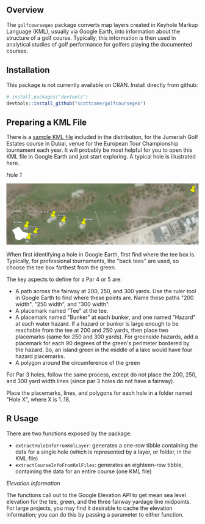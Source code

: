 Overview
--------

The `golfcoursegeo` package converts map layers created in Keyhole Markup Language (KML), usually via Google Earth, into
information about the structure of a golf course.  Typically, this information is then used in analytical studies of golf
performance for golfers playing the documented courses.

Installation
------------

This package is not currently available on CRAN.  Install directly from github:

``` r
# install.packages("devtools")
devtools::install_github("scottcame/golfcoursegeo")
```

Preparing a KML File
--------------------

There is a [sample KML file](sample-kml/Jumeirah%20Golf%20Estates.kml) included in the distribution, for the Jumeriah Golf
Estates course in Dubai, venue for the European
Tour Championship tournament each year. It will probably be most helpful for you to open this KML file in Google Earth and just
start exploring.  A typical hole is illustrated here.

*Hole 1*

![Hole 1 Image](readme-img/Hole1.png)

When first identifying a hole in Google Earth, first find where the tee box is.  Typically, for professional tournaments, the
"back tees" are used, so choose the tee box farthest from the green.

The key aspects to define for a Par 4 or 5 are:

* A path across the fairway at 200, 250, and 300 yards.  Use the ruler tool in Google Earth to find where these points are.
Name these paths "200 width", "250 width", and "300 width".
* A placemark named "Tee" at the tee.
* A placemark named "Bunker" at each bunker, and one named "Hazard" at each water hazard.  If a hazard or bunker is large enough
to be reachable from the tee at 200 and 250 yards, then place two placemarks (same for 250 and 300 yards).  For greenside
hazards, add a placemark for each 90 degrees of the green's perimeter bordered by the hazard.  So, an island green in the middle
of a lake would have four hazard placemarks.
* A polygon around the circumference of the green

For Par 3 holes, follow the same process, except do not place the 200, 250, and 300 yard width lines (since par 3 holes do not
have a fairway).

Place the placemarks, lines, and polygons for each hole in a folder named "Hole X", where X is 1..18.

R Usage
-------

There are two functions exposed by the package:

* `extractHoleInfoFromKmlLayer`: generates a one-row tibble containing the data for a single hole (which is represented by
a layer, or folder, in the KML file)
* `extractCourseInfoFromKmlFiles`: generates an eighteen-row tibble, containing the data for an entire course (one KML file)

*Elevation Information*

The functions call out to the Google Elevation API to get mean sea level elevation for the tee, green, and the three fairway yardage
line midpoints.  For large projects, you may find it desirable to cache the elevation information; you can do this by passing
a parameter to either function.
